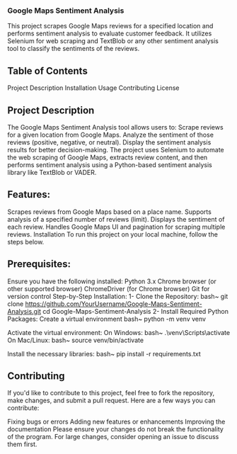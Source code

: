 ### Google Maps Sentiment Analysis
This project scrapes Google Maps reviews for a specified location and performs sentiment analysis to evaluate customer feedback. It utilizes Selenium for web scraping and TextBlob or any other sentiment analysis tool to classify the sentiments of the reviews.

## Table of Contents
Project Description
Installation
Usage
Contributing
License

## Project Description
The Google Maps Sentiment Analysis tool allows users to:
Scrape reviews for a given location from Google Maps.
Analyze the sentiment of those reviews (positive, negative, or neutral).
Display the sentiment analysis results for better decision-making.
The project uses Selenium to automate the web scraping of Google Maps, extracts review content, and then performs sentiment analysis using a Python-based sentiment analysis library like TextBlob or VADER.

## Features:
Scrapes reviews from Google Maps based on a place name.
Supports analysis of a specified number of reviews (limit).
Displays the sentiment of each review.
Handles Google Maps UI and pagination for scraping multiple reviews.
Installation
To run this project on your local machine, follow the steps below.

## Prerequisites:
Ensure you have the following installed:
Python 3.x
Chrome browser (or other supported browser)
ChromeDriver (for Chrome browser)
Git for version control
Step-by-Step Installation:
1- Clone the Repository:
      bash~
        git clone https://github.com/YourUsername/Google-Maps-Sentiment-Analysis.git
        cd Google-Maps-Sentiment-Analysis
2- Install Required Python Packages:
      Create a virtual environment
      bash~ 
          python -m venv venv
      
  Activate the virtual environment:
  On Windows:
  bash~
      .\venv\Scripts\activate
  On Mac/Linux:
  bash~
      source venv/bin/activate

Install the necessary libraries:
  bash~
      pip install -r requirements.txt

## Contributing
If you'd like to contribute to this project, feel free to fork the repository, make changes, and submit a pull request. Here are a few ways you can contribute:

Fixing bugs or errors
Adding new features or enhancements
Improving the documentation
Please ensure your changes do not break the functionality of the program. For large changes, consider opening an issue to discuss them first.

